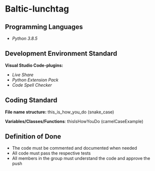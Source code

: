 # Baltic-lunchtag

## Programming Languages

- *Python 3.8.5*

## Development Environment Standard

**Visual Studio Code-plugins:**
- *Live Share*
- *Python Extension Pack*
- *Code Spell Checker*

## Coding Standard

**File name structure:** this_is_how_you_do (snake_case)

**Variables/Classes/Functions**: thisIsHowYouDo (camelCaseExample)


## Definition of Done

- The code must be commented and documented when needed
- All code must pass the respective tests
- All members in the group must understand the code and approve the push
